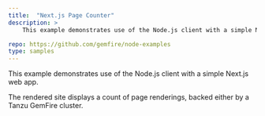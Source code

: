 ```yaml
---
title:  "Next.js Page Counter"
description: >
    This example demonstrates use of the Node.js client with a simple Next.js web app by displaying a count of page renderings.

repo: https://github.com/gemfire/node-examples
type: samples
---
```


This example demonstrates use of the Node.js client with a simple Next.js web app.

The rendered site displays a count of page renderings, backed either by a Tanzu GemFire cluster.